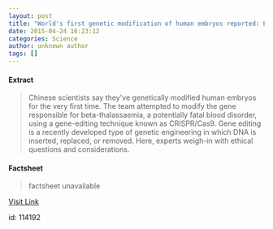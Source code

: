 ```yaml
---
layout: post
title: "World's first genetic modification of human embryos reported: Experts consider ethics"
date: 2015-04-24 16:23:12
categories: Science
author: unknown author
tags: []
---
```



#### Extract
>Chinese scientists say they've genetically modified human embryos for the very first time. The team attempted to modify the gene responsible for beta-thalassaemia, a potentially fatal blood disorder, using a gene-editing technique known as CRISPR/Cas9. Gene editing is a recently developed type of genetic engineering in which DNA is inserted, replaced, or removed. Here, experts weigh-in with ethical questions and considerations.

#### Factsheet
>factsheet unavailable

[Visit Link](http://feeds.sciencedaily.com/~r/sciencedaily/~3/o4PtewFhkl8/150424122312.htm)

id:  114192
